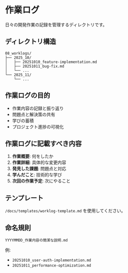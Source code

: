 # 作業ログ

日々の開発作業の記録を管理するディレクトリです。

## ディレクトリ構造

```
08_worklogs/
├── 2025_10/
│   ├── 20251010_feature-implementation.md
│   ├── 20251011_bug-fix.md
│   └── ...
└── 2025_11/
    └── ...
```

## 作業ログの目的

- 作業内容の記録と振り返り
- 問題点と解決策の共有
- 学びの蓄積
- プロジェクト進捗の可視化

## 作業ログに記載すべき内容

1. **作業概要**: 何をしたか
2. **作業詳細**: 具体的な変更内容
3. **発見した課題**: 問題点と対応
4. **学んだこと**: 技術的な学び
5. **次回の作業予定**: 次にやること

## テンプレート

`/docs/templates/worklog-template.md` を使用してください。

## 命名規則

`YYYYMMDD_作業内容の簡潔な説明.md`

例:

- `20251010_user-auth-implementation.md`
- `20251011_performance-optimization.md`
